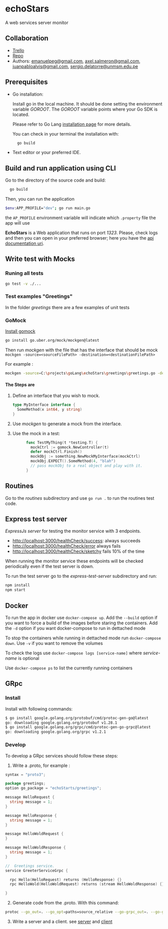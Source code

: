 # echoStars

A web services server monitor

## Collaboration

* [Trello](https://trello.com/c/FogW1SUW)
* [Repo](https://github.com/emanuelpeg/echoStars/)
* Authors: <emanuelpeg@gmail.com>, <axel.salmeron@gmail.com>, <juanpabloalvis@gmail.com>, <sergio.delatorre@unmsm.edu.pe>

## Prerequisites

* Go installation:
  
  Install go in the local machine. It should be done setting the environment variable *GOROOT*.
  The *GOROOT* variable points where your Go SDK is located.

  Please refer to Go Lang [installation page](https://go.dev/doc/install) for more details.

  You can check in your terminal the installation with:

  ```bash
    go build
  ```

* Text editor or your preferred IDE.

## Build and run application using CLI

Go to the directory of the source code and build:

```bash
  go build
```

Then, you can run the application

```bash
$env:APP_PROFILE="dev"; go run main.go
```

the `AP_PROFILE` environment variable will indicate which `.property` file the app will use

**EchoStars** is a Web application that runs on port *1323*. Please, check logs and then you can open in your preferred browser; here you have the [api documentation uri](http://localhost:1323/swagger/index.html).

## Write test with Mocks

### Runing all tests

```bash
go test -v ./...
```

### Test examples "Greetings"

In the folder *greetings* there are a few examples of unit tests

### GoMock

[Install gomock](https://github.com/uber-go/mock)

```bash
go install go.uber.org/mock/mockgen@latest
```

Then run *mockgen* with the file that has the interface that should be mock `mockgen -source=<sourceFilePath> -destination=<destinationFilePath>`

For example :

```bash
mockgen -source=C:\projects\goLang\echoStars\greetings\greetings.go -destination=C:\projects\goLang\echoStars\greetings\greetings.mock.go
```

#### The Steps are

1. Define an interface that you wish to mock.

    ```Go
    type MyInterface interface {
      SomeMethod(x int64, y string)
    }
    ```

2. Use *mockgen* to generate a mock from the interface.

3. Use the mock in a test:

    ```Go
          func TestMyThing(t *testing.T) {
            mockCtrl := gomock.NewController(t)
            defer mockCtrl.Finish()
            mockObj := something.NewMockMyInterface(mockCtrl)
            mockObj.EXPECT().SomeMethod(4, "blah")
            // pass mockObj to a real object and play with it.
          }
    ```

## Routines

Go to the *routines* subdirectory  and use `go run .` to run the routines test code.

## Express test server

*ExpressJs server* for testing the monitor service with 3 endpoints.

* <http://localhost:3000/healthCheck/success>: always succeeds
* <http://localhost:3000/healthCheck/error>  always fails
* <http://localhost:3000/healthCheck/sketchy> fails 10% of the time

When running the monitor service these endpoints will be checked periodically even if the test server is down.

To run the test server go to the *express-test-server* subdirectory and run:

```bash
npm install
npm start
```

## Docker

To run the app in docker use `docker-compose up`. Add the `--build` option if you want to force a build of the images before staring the containers. Add the `-d` option if you want docker-compose to run in dettached mode

To stop the containers while running in dettached mode run `docker-compose down`. Use `-v` if you want to remove the volumes

To check the logs use `docker-compose logs [service-name]` where *service-name* is optional

Use `docker-compose ps` to list the currently running containers

## GRpc
### Install

Install with following commands:
```bash
$ go install google.golang.org/protobuf/cmd/protoc-gen-go@latest
go: downloading google.golang.org/protobuf v1.28.1
$ go install google.golang.org/grpc/cmd/protoc-gen-go-grpc@latest
go: downloading google.golang.org/grpc v1.2.1
```
### Develop

To develop a GRpc services should follow these steps:

1. Write a .proto, for example :
```Go
syntax = "proto3";

package greetings;
option go_package = "echoStarts/greetings";

message HelloRequest {
  string message = 1;
}

message HelloResponse {
  string message = 1;
}

message HelloWoldRequest {
}

message HelloWoldResponse {
  string message = 1;
}

//  Greetings service.
service GreeterServiceGrpc {

  rpc Hello(HelloRequest) returns (HelloResponse) {}
  rpc HelloWold(HelloWoldRequest) returns (stream HelloWoldResponse) {}

}
```
2. Generate code from the .proto. With this command:

```bash
protoc --go_out=. --go_opt=paths=source_relative --go-grpc_out=. --go-grpc_opt=paths=source_relative ./greetings/greetings.proto
```

3. Write a server and a client. see [server](greetings/grpc_server/main.go) and [client](greetings/grpc_client/main.go)